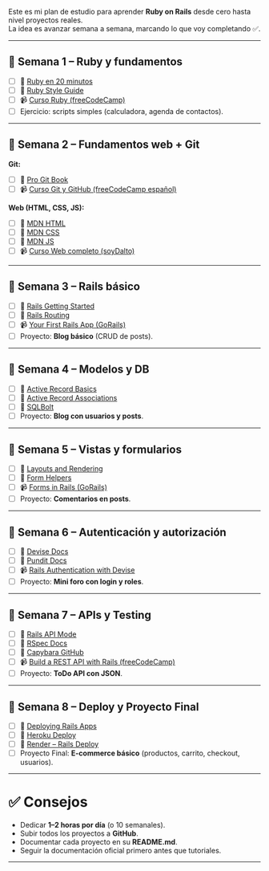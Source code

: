 Este es mi plan de estudio para aprender **Ruby on Rails** desde cero hasta nivel proyectos reales.  
La idea es avanzar semana a semana, marcando lo que voy completando ✅.  

---

## 📌 Semana 1 – Ruby y fundamentos
- [ ] 📖 [Ruby en 20 minutos](https://www.ruby-lang.org/es/documentation/quickstart/)  
- [ ] 📖 [Ruby Style Guide](https://rubystyle.guide/)  
- [ ] 📹 [Curso Ruby (freeCodeCamp)](https://www.youtube.com/watch?v=t_ispmWmdjY)  
- [ ] Ejercicio: scripts simples (calculadora, agenda de contactos).  

---

## 📌 Semana 2 – Fundamentos web + Git
**Git:**  
- [ ] 📖 [Pro Git Book](https://git-scm.com/book/es/v2)  
- [ ] 📹 [Curso Git y GitHub (freeCodeCamp español)](https://www.youtube.com/watch?v=HiXLkL42tMU)  

**Web (HTML, CSS, JS):**  
- [ ] 📖 [MDN HTML](https://developer.mozilla.org/es/docs/Learn/HTML)  
- [ ] 📖 [MDN CSS](https://developer.mozilla.org/es/docs/Learn/CSS)  
- [ ] 📖 [MDN JS](https://developer.mozilla.org/es/docs/Learn/JavaScript)  
- [ ] 📹 [Curso Web completo (soyDalto)](https://www.youtube.com/watch?v=ELSm-G201Ls)  

---

## 📌 Semana 3 – Rails básico
- [ ] 📖 [Rails Getting Started](https://guides.rubyonrails.org/getting_started.html)  
- [ ] 📖 [Rails Routing](https://guides.rubyonrails.org/routing.html)  
- [ ] 📹 [Your First Rails App (GoRails)](https://www.youtube.com/watch?v=GY7Ps8fqGdc)  
- [ ] Proyecto: **Blog básico** (CRUD de posts).  

---

## 📌 Semana 4 – Modelos y DB
- [ ] 📖 [Active Record Basics](https://guides.rubyonrails.org/active_record_basics.html)  
- [ ] 📖 [Active Record Associations](https://guides.rubyonrails.org/association_basics.html)  
- [ ] 📖 [SQLBolt](https://sqlbolt.com/)  
- [ ] Proyecto: **Blog con usuarios y posts**.  

---

## 📌 Semana 5 – Vistas y formularios
- [ ] 📖 [Layouts and Rendering](https://guides.rubyonrails.org/layouts_and_rendering.html)  
- [ ] 📖 [Form Helpers](https://guides.rubyonrails.org/form_helpers.html)  
- [ ] 📹 [Forms in Rails (GoRails)](https://www.youtube.com/watch?v=IUE3acL43Vk)  
- [ ] Proyecto: **Comentarios en posts**.  

---

## 📌 Semana 6 – Autenticación y autorización
- [ ] 📖 [Devise Docs](https://github.com/heartcombo/devise)  
- [ ] 📖 [Pundit Docs](https://github.com/varvet/pundit)  
- [ ] 📹 [Rails Authentication with Devise](https://www.youtube.com/watch?v=fyGsGE4g3E0)  
- [ ] Proyecto: **Mini foro con login y roles**.  

---

## 📌 Semana 7 – APIs y Testing
- [ ] 📖 [Rails API Mode](https://guides.rubyonrails.org/api_app.html)  
- [ ] 📖 [RSpec Docs](https://rspec.info/)  
- [ ] 📖 [Capybara GitHub](https://github.com/teamcapybara/capybara)  
- [ ] 📹 [Build a REST API with Rails (freeCodeCamp)](https://www.youtube.com/watch?v=GY7Ps8fqGdc&t=3900s)  
- [ ] Proyecto: **ToDo API con JSON**.  

---

## 📌 Semana 8 – Deploy y Proyecto Final
- [ ] 📖 [Deploying Rails Apps](https://guides.rubyonrails.org/deployment.html)  
- [ ] 📖 [Heroku Deploy](https://devcenter.heroku.com/articles/getting-started-with-rails7)  
- [ ] 📖 [Render – Rails Deploy](https://render.com/docs/deploy-rails)  
- [ ] Proyecto Final: **E-commerce básico** (productos, carrito, checkout, usuarios).  

---

# ✅ Consejos
- Dedicar **1–2 horas por día** (o 10 semanales).  
- Subir todos los proyectos a **GitHub**.  
- Documentar cada proyecto en su **README.md**.  
- Seguir la documentación oficial primero antes que tutoriales.  

---
